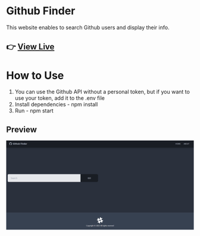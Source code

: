 # Github Finder

This website enables to search Github users and display their info.

## 👉 [View Live ](https://m-techtrek.vercel.app/)

# How to Use

1. You can use the Github API without a personal token, but if you want to use your token, add it to the .env file
2. Install dependencies - npm install
3. Run - npm start

## Preview

![Homepage](public/images/home.PNG)
